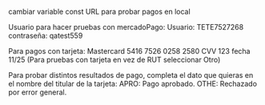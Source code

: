cambiar variable const URL para probar pagos en local


Usuario para hacer pruebas con mercadoPago:
Usuario: TETE7527268
contraseña: qatest559

Para pagos con tarjeta:
Mastercard	5416 7526 0258 2580	 CVV 123 fecha 11/25
(Para pruebas con tarjeta en vez de RUT seleccionar Otro)

Para probar distintos resultados de pago, completa el dato que quieras en el nombre del titular de la tarjeta:
APRO: Pago aprobado.
OTHE: Rechazado por error general.

